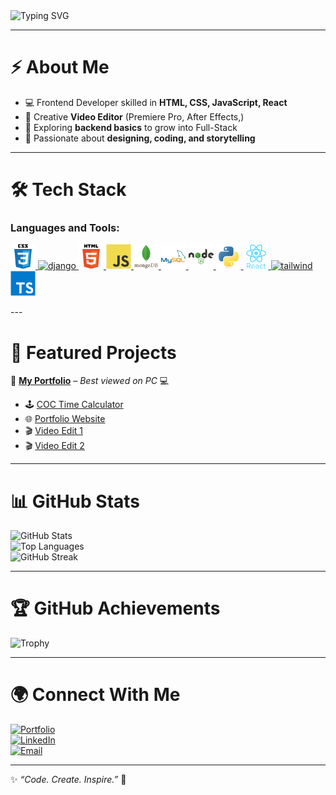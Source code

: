 <!-- Profile Banner -->
<img src="https://readme-typing-svg.herokuapp.com?font=Fira+Code&weight=500&size=24&pause=1000&color=FF5733&width=435&lines=Hey!+I'm+Abhishek+Sharma+👋;Web+Developer+🌐;Creative+Video+Editor+🎬;Always+learning+new+things+🚀" alt="Typing SVG" />

---

# ⚡ About Me
- 💻 Frontend Developer skilled in **HTML, CSS, JavaScript, React**  
- 🎥 Creative **Video Editor** (Premiere Pro, After Effects,)  
- 🌱 Exploring **backend basics** to grow into Full-Stack  
- 🎯 Passionate about **designing, coding, and storytelling**  

---

# 🛠️ Tech Stack
<h3 align="left">Languages and Tools:</h3>
<p align="left"> <a href="https://www.w3schools.com/css/" target="_blank" rel="noreferrer"> <img src="https://raw.githubusercontent.com/devicons/devicon/master/icons/css3/css3-original-wordmark.svg" alt="css3" width="40" height="40"/> </a> <a href="https://www.djangoproject.com/" target="_blank" rel="noreferrer"> <img src="https://cdn.worldvectorlogo.com/logos/django.svg" alt="django" width="40" height="40"/> </a> <a href="https://www.w3.org/html/" target="_blank" rel="noreferrer"> <img src="https://raw.githubusercontent.com/devicons/devicon/master/icons/html5/html5-original-wordmark.svg" alt="html5" width="40" height="40"/> </a> <a href="https://developer.mozilla.org/en-US/docs/Web/JavaScript" target="_blank" rel="noreferrer"> <img src="https://raw.githubusercontent.com/devicons/devicon/master/icons/javascript/javascript-original.svg" alt="javascript" width="40" height="40"/> </a> <a href="https://www.mongodb.com/" target="_blank" rel="noreferrer"> <img src="https://raw.githubusercontent.com/devicons/devicon/master/icons/mongodb/mongodb-original-wordmark.svg" alt="mongodb" width="40" height="40"/> </a> <a href="https://www.mysql.com/" target="_blank" rel="noreferrer"> <img src="https://raw.githubusercontent.com/devicons/devicon/master/icons/mysql/mysql-original-wordmark.svg" alt="mysql" width="40" height="40"/> </a> <a href="https://nodejs.org" target="_blank" rel="noreferrer"> <img src="https://raw.githubusercontent.com/devicons/devicon/master/icons/nodejs/nodejs-original-wordmark.svg" alt="nodejs" width="40" height="40"/> </a> <a href="https://www.python.org" target="_blank" rel="noreferrer"> <img src="https://raw.githubusercontent.com/devicons/devicon/master/icons/python/python-original.svg" alt="python" width="40" height="40"/> </a> <a href="https://reactjs.org/" target="_blank" rel="noreferrer"> <img src="https://raw.githubusercontent.com/devicons/devicon/master/icons/react/react-original-wordmark.svg" alt="react" width="40" height="40"/> </a> <a href="https://tailwindcss.com/" target="_blank" rel="noreferrer"> <img src="https://www.vectorlogo.zone/logos/tailwindcss/tailwindcss-icon.svg" alt="tailwind" width="40" height="40"/> </a> <a href="https://www.typescriptlang.org/" target="_blank" rel="noreferrer"> <img src="https://raw.githubusercontent.com/devicons/devicon/master/icons/typescript/typescript-original.svg" alt="typescript" width="40" height="40"/> </a> </p>
---

# 📂 Featured Projects
🔗 [**My Portfolio**](https://ak07.vercel.app/) – *Best viewed on PC* 💻  

- 🕹️ [COC Time Calculator](https://github.com/AwesomeAK07/COC-Time-Calculator)  
- 🌐 [Portfolio Website](https://github.com/AwesomeAK07/Portfolio-Website)  
- 🎬 [Video Edit 1](https://youtu.be/nWL0-j5v1T4?si=xFqlmJodLRVCGgnd)  
- 🎬 [Video Edit 2](https://youtu.be/Zv7Ae8Yg_sg?si=f_ZMPPOR6z9IN6_i)  

---

# 📊 GitHub Stats
![GitHub Stats](https://github-readme-stats.vercel.app/api?username=AwesomeAK07&show_icons=true&theme=tokyonight)  
![Top Languages](https://github-readme-stats.vercel.app/api/top-langs/?username=AwesomeAK07&layout=compact&theme=tokyonight)  
![GitHub Streak](https://github-readme-streak-stats.herokuapp.com/?user=AwesomeAK07&theme=tokyonight)  

---

# 🏆 GitHub Achievements
![Trophy](https://github-profile-trophy.vercel.app/?username=AwesomeAK07&theme=radical&no-frame=true&margin-w=15)

---

# 🌍 Connect With Me
[![Portfolio](https://img.shields.io/badge/Portfolio-%230077B5.svg?style=for-the-badge&logo=google-chrome&logoColor=white)](https://ak07.vercel.app/)  
[![LinkedIn](https://img.shields.io/badge/LinkedIn-%230077B5.svg?style=for-the-badge&logo=linkedin&logoColor=white)](https://www.linkedin.com/in/AwesomeAK07/)  
[![Email](https://img.shields.io/badge/Email-D14836?style=for-the-badge&logo=gmail&logoColor=white)](mailto:akawesome555@gmail.com)  

---

✨ *“Code. Create. Inspire.”* 🚀
